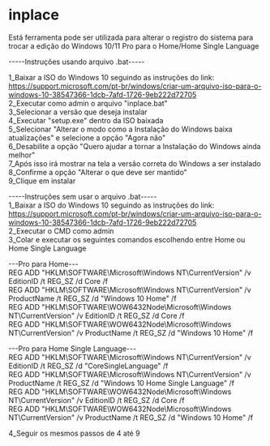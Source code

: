 # inplace

Está ferramenta pode ser utilizada para alterar o registro do sistema para trocar a edição do Windows 10/11 Pro para o Home/Home Single Language  

-----Instruções usando arquivo .bat-----  
  
1_Baixar a ISO do Windows 10 seguindo as instruções do link: https://support.microsoft.com/pt-br/windows/criar-um-arquivo-iso-para-o-windows-10-38547366-1dcb-7afd-1726-9eb222d72705  
2_Executar como admin o arquivo "inplace.bat"  
3_Selecionar a versão que deseja instalar  
4_Executar "setup.exe" dentro da ISO baixada  
5_Selecionar "Alterar o modo como a Instalação do Windows baixa atualizações" e selecione a opção "Agora não"   
6_Desabilite a opção "Quero ajudar a tornar a Instalação do Windows ainda melhor"  
7_Após isso irá mostrar na tela a versão correta do Windows a ser instalado  
8_Confirme a opção "Alterar o que deve ser mantido"  
9_Clique em instalar  
  
-----Instruções sem usar o arquivo .bat-----  
1_Baixar a ISO do Windows 10 seguindo as instruções do link: https://support.microsoft.com/pt-br/windows/criar-um-arquivo-iso-para-o-windows-10-38547366-1dcb-7afd-1726-9eb222d72705  
2_Executar o CMD como admin  
3_Colar e executar os seguintes comandos escolhendo entre Home ou Home Single Language  
  
---Pro para Home---  
REG ADD "HKLM\SOFTWARE\Microsoft\Windows NT\CurrentVersion" /v EditionID /t REG_SZ /d Core /f  
REG ADD "HKLM\SOFTWARE\Microsoft\Windows NT\CurrentVersion" /v ProductName /t REG_SZ /d "Windows 10 Home" /f  
REG ADD "HKLM\SOFTWARE\WOW6432Node\Microsoft\Windows NT\CurrentVersion"  /v EditionID /t REG_SZ /d Core /f  
REG ADD "HKLM\SOFTWARE\WOW6432Node\Microsoft\Windows NT\CurrentVersion"  /v ProductName /t REG_SZ /d "Windows 10 Home" /f  

---Pro para Home Single Language---  
REG ADD "HKLM\SOFTWARE\Microsoft\Windows NT\CurrentVersion" /v EditionID /t REG_SZ /d "CoreSingleLanguage" /f  
REG ADD "HKLM\SOFTWARE\Microsoft\Windows NT\CurrentVersion" /v ProductName /t REG_SZ /d "Windows 10 Home Single Language" /f  
REG ADD "HKLM\SOFTWARE\WOW6432Node\Microsoft\Windows NT\CurrentVersion"  /v EditionID /t REG_SZ /d Core /f  
REG ADD "HKLM\SOFTWARE\WOW6432Node\Microsoft\Windows NT\CurrentVersion"  /v ProductName /t REG_SZ /d "Windows 10 Home" /f  
  
4_Seguir os mesmos passos de 4 até 9  






